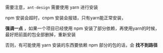 需要注意，`ant-design` 需要使用 yarn 进行安装

npm 安装会超时，cnpm 安装会报错，只有yarn能正常安装，

**强调一点** ，如果一个项目已经使用 npm 安装了部分依赖，再使用yarn的时候，最好把前面的包全部删掉，重新安装

否则，有可能使用 yarn 安装的东西要依赖 npm 部分的包的话，会 **找不到路径**
